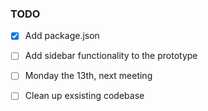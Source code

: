 ### TODO

- [x] Add package.json
- [ ] Add sidebar functionality to the prototype
- [ ] Monday the 13th, next meeting
- [ ] Clean up exsisting codebase

